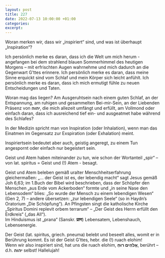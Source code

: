```yaml
---
layout: post
title: 227
date: 2022-07-13 10:00:00 +01:00
categories: 
excerpt: 
---
```


Woran merken wir, dass wir „inspiriert“ sind, und was ist überhaupt „Inspiration“?

Ich persönlich merke es daran, dass ich die Welt um mich herum - angefangen bei dem strahlend blauen Sommerhimmel des heutigen Morgens – mit erfrischten Augen wahrnehme und mich dadurch an die Gegenwart G’ttes erinnere. Ich persönlich merke es daran, dass meine Sinne erquickt sind vom Schlaf und mein Körper sich leicht anfühlt. Ich persönlich merke es daran, dass ich mich ermutigt fühle zu neuen Entscheidungen und Taten.

Woran mag das liegen? Am Ausgeruhtsein nach einem guten Schlaf, an der Entspannung, am ruhigen und gesammelten Bei-mir-Sein, an der Liebenden Präsenz von **יהוה**, die mich allezeit umfängt und erfüllt, am Vollmond oder einfach daran, dass ich ausreichend tief ein- und ausgeatmet habe während des Schlafes?

In der Medizin spricht man von Inspiration (oder Inhalation), wenn man das Einatmen im Gegensatz zur Exspiration (oder Exhalation) meint.

Inspiriertsein bedeutet aber auch, geistig angeregt, zu einem Tun angespornt oder einfach nur begeistert sein.

Geist und Atem haben miteinander zu tun, wie schon der Wortanteil „spir“ – von lat. spiritus = Geist und (!) Atem - besagt.

Geist und Atem beleben gemäß uralter Menschheitserfahrung gleichermaßen: „… der Geist ist es, der lebendig macht“ sagt Jesus gemäß Joh 6,63; im 1.Buch der Bibel wird beschrieben, dass der Schöpfer den Menschen „aus Erde vom Ackerboden“ formte und „in seine Nase den Lebensodem“ blies: „So wurde der Mensch zu einem lebendigen Wesen“ (Gen 2, 7) – andere übersetzen: „zur lebendigen Seele“ (so in Haydn’s Oratorium „Die Schöpfung“). An Pfingsten singt die katholische Kirche „Spiritus Domini replevit orbem terrarum“ – „Der Geist des Herrn erfüllt den Erdkreis“ („das All“).\
Im Hinduismus ist „prana“ (Sanskr. **प्राण**) Lebensatem, Lebenshauch, Lebensenergie.

Der Geist (lat. spiritus, griech. pneuma) belebt und beseelt alles, womit er in Berührung kommt. Es ist der Geist G’ttes, hebr. die (!) ruach elohim!\
Wenn wir also inspiriert sind, hat uns die ruach elohim, **אֱלֹהִים רוּחַ**, berührt – d.h. **יהוה** selbst! Hallelujah!
